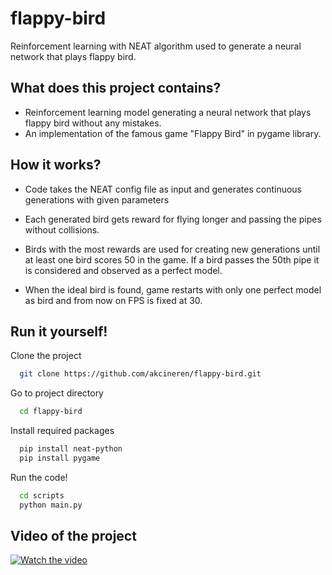 
# flappy-bird

Reinforcement learning with NEAT algorithm used to generate a neural network that plays flappy bird.



## What does this project contains?

- Reinforcement learning model generating a neural network that plays flappy bird without any mistakes.
- An implementation of the famous game "Flappy Bird" in pygame library.





  
## How it works?

- Code takes the NEAT config file as input and generates continuous generations with given parameters

- Each generated bird gets reward for flying longer and passing the pipes without collisions.

- Birds with the most rewards are used for creating new generations until at least one bird scores 50 in the game. If a bird passes the 50th pipe it is considered and observed as a perfect model.

- When the ideal bird is found, game restarts with only one perfect model as bird and from now on FPS is fixed at 30.



  
## Run it yourself!

Clone the project
```bash
  git clone https://github.com/akcineren/flappy-bird.git
```

Go to project directory
```bash
  cd flappy-bird
```

Install required packages
```bash
  pip install neat-python
  pip install pygame
```

Run the code!
```bash
  cd scripts
  python main.py
```

## Video of the project

  [![Watch the video](https://img.youtube.com/vi/tnb9b2qEga4/maxresdefault.jpg)](https://youtu.be/tnb9b2qEga4)




  
